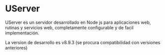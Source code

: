 # UServer
UServer es un servidor desarrollado en Node js para aplicaciones web, rutinas y servicios web, completamente configurable y de facil implementación.

La version de desarrollo es v8.9.3 (se procura compatibilidad con versiones anteriores)
